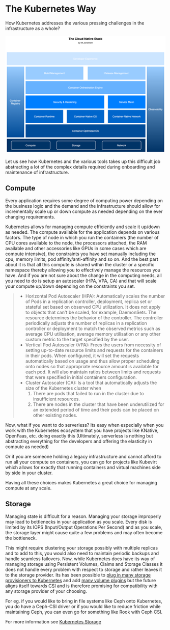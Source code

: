 # The Kubernetes Way

How Kubernetes addresses the various pressing challenges in the infrastructure as a whole?

![AKS network design](./diagrams/images/infrastructure_engineering_cloud-native-stack.png)

Let us see how Kubernetes and the various tools takes up this difficult job abstracting a lot of the complex details required during onboarding and maintenance of infrastructure.

## Compute
Every application requires some degree of computing power depending on the business logic and the demand and the infrastructure should allow for incrementally scale up or down compute as needed depending on the ever changing requirements.

Kubernetes allows for managing compute efficiently and scale it up/down as needed.
The compute available for the application depends on various factors. The type of node in which you run the containers (the number of CPU cores available to the node, the processors attached, the RAM available and other accessories like GPUs in some cases which are compute intensive), the constraints you have set manually including the cpu, memory limits, pod affinity/anti-affinity and so on.
And the best part about it is that all this compute is shared within the cluster or a specific namespace thereby allowing you to effectively manage the resources you have. And if you are not sure about the change in the computing needs, all you need to do is setup an autoscaler (HPA, VPA, CA) and that will scale your compute up/down depending on the constraints you set.


>* Horizontal Pod Autoscaler (HPA): Automatically scales the number of Pods in a replication controller, deployment, replica set or stateful set based on observed CPU utilization. It does not apply to objects that can't be scaled, for example, DaemonSets. The resource determines the behavior of the controller. The controller periodically adjusts the number of replicas in a replication controller or deployment to match the observed metrics such as average CPU utilisation, average memory utilisation or any other custom metric to the target specified by the user.
>* Vertical Pod Autoscaler (VPA): Frees the users from necessity of setting up-to-date resource limits and requests for the containers in their pods. When configured, it will set the requests automatically based on usage and thus allow proper scheduling onto nodes so that appropriate resource amount is available for each pod. It will also maintain ratios between limits and requests that were specified in initial containers configuration.
>* Cluster Autoscaler (CA): Is a tool that automatically adjusts the size of the Kubernetes cluster when
>    1. There are pods that failed to run in the cluster due to insufficient resources.
>    2. There are nodes in the cluster that have been underutilized for an extended period of time and their pods can be placed on other existing nodes.

Now, what if you want to do serverless? Its easy when especially when you work with the Kubernetes ecosystem that you have projects like KNative, OpenFaas, etc. doing exactly this (Ultimately, serverless is nothing but abstracting everything for the developers and offering the elasticity in compute as needed)

Or if you are someone holding a legacy infrastructure and cannot afford to run all your compute on containers, you can go for projects like Kubevirt which allows for exactly that running containers and virtual machines side by side in your cluster.

Having all these choices makes Kubernetes a great choice for managing compute at any scale.

## Storage
Managing state is difficult for a reason. Managing your storage improperly may lead to bottlenecks in your application as you scale. Every disk is limited by its IOPS (Input/Output Operations Per Second) and as you scale, the storage layer might cause quite a few problems and may often become the bottleneck.

This might require clustering your storage possibly with multiple replicas and to add to this, you would also need to maintain periodic backups and handle seamless failovers. Now, while Kubernetes does have its way of managing storage using Persistent Volumes, Claims and Storage Classes it does not handle every problem with respect to storage and rather leaves it to the storage provider.
Its has been possible to [plug in many storage provisioners to Kubernetes](https://kubernetes.io/docs/concepts/storage/storage-classes/#provisioner) and add [many volume plugins](https://kubernetes.io/docs/concepts/storage/volumes/) but the future aligns itself towards [CSI](https://kubernetes.io/blog/2019/01/15/container-storage-interface-ga/) and is therefore promising for compatibility with any storage provider of your choosing.

For eg. if you would like to bring in file systems like Ceph onto Kubernetes, you do have a Ceph-CSI driver or if you would like to reduce friction while maintaining Ceph, you can even go for something like Rook with Ceph CSI. 


For more information see [Kubernetes Storage](./azure-k8-service/architecture/kubernetes_storage.md)

